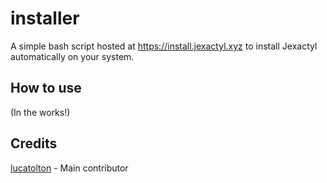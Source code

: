 # installer
A simple bash script hosted at https://install.jexactyl.xyz to install Jexactyl automatically on your system.

## How to use
(In the works!)

## Credits
[lucatolton](https://github.com/lucatolton) - Main contributor
